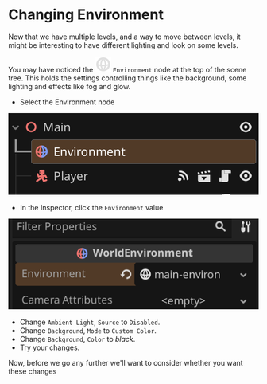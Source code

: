 # Changing Environment

Now that we have multiple levels, and a way to move between levels, it might be interesting to have different lighting and look on some levels.

You may have noticed the ![icon](https://raw.githubusercontent.com/godotengine/godot/master/editor/icons/Environment.svg) `Environment` node at the top of the scene tree. This holds the settings controlling things like the background, some lighting and effects like fog and glow.

* Select the Environment node

![Enviroment Node](environment-node.png)

 * In the Inspector, click the `Environment` value

![Environment Value](environment-value.png)

* Change `Ambient Light`, `Source` to `Disabled`.
* Change `Background`, `Mode` to `Custom Color`.
* Change `Background`, `Color` to _black_.
* Try your changes.

Now, before we go any further we'll want to consider whether you want these changes 

